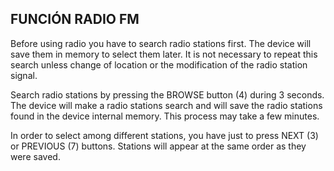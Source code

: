 ## FUNCIÓN RADIO FM

Before using radio you have to search radio stations first. The device will save them in memory to select them later. It is not necessary to repeat this search unless change of location or the modification of the radio station signal.

Search radio stations by pressing the BROWSE button (4) during 3 seconds. The device will make a radio stations search and will save the radio stations found in the device internal memory. This process may take a few minutes.

In order to select among different stations, you have just to press NEXT (3) or PREVIOUS (7) buttons. Stations will appear at the same order as they were saved.
